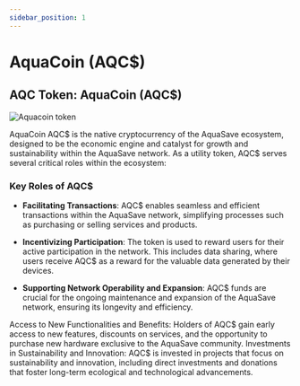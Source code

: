 ```yaml
---
sidebar_position: 1
---
```


# AquaCoin (AQC$)
## AQC Token: AquaCoin (AQC$)

![Aquacoin token](/img/tokenomics/aqs.png) 

AquaCoin AQC$ is the native cryptocurrency of the AquaSave ecosystem, designed to be the economic engine and catalyst for growth and sustainability within the AquaSave network. As a utility token, AQC$ serves several critical roles within the ecosystem:

### Key Roles of AQC$

- **Facilitating Transactions**: AQC$ enables seamless and efficient transactions within the AquaSave network, simplifying processes such as purchasing or selling services and products.

- **Incentivizing Participation**: The token is used to reward users for their active participation in the network. This includes data sharing, where users receive AQC$ as a reward for the valuable data generated by their devices.

- **Supporting Network Operability and Expansion**: AQC$ funds are crucial for the ongoing maintenance and expansion of the AquaSave network, ensuring its longevity and efficiency.

Access to New Functionalities and Benefits: Holders of AQC$ gain early access to new features, discounts on services, and the opportunity to purchase new hardware exclusive to the AquaSave community.
Investments in Sustainability and Innovation: AQC$ is invested in projects that focus on sustainability and innovation, including direct investments and donations that foster long-term ecological and technological advancements.